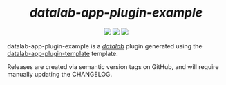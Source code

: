 # <div align="center"><i>datalab-app-plugin-example</i></div>

<div align="center">
<a href="https://github.com/datalab-org/datalab-app-plugin-example/releases"><img src="https://badgen.net/github/release/datalab-org/datalab-app-plugin-example?icon=github&color=blue"></a>
<a href="https://github.com/datalab-org/datalab-app-plugin-example"><img src="https://badgen.net/github/license/datalab-org/datalab-app-plugin-example?icon=license&color=purple"></a>
<a href="https://datalab-org.github.io/datalab-app-plugin-example"><img src="https://github.com/datalab-org/datalab-app-plugin-example/actions/workflows/docs.yml/badge.svg"></a>
</div>

datalab-app-plugin-example is a [*datalab*](https://datalab-org.io) plugin generated using the [datalab-app-plugin-template](https://github.com/datalab-org/datalab-app-plugin-template) template.



Releases are created via semantic version tags on GitHub, and will require manually updating the CHANGELOG.
